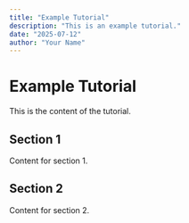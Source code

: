 ```yaml
---
title: "Example Tutorial"
description: "This is an example tutorial."
date: "2025-07-12"
author: "Your Name"
---
```


# Example Tutorial

This is the content of the tutorial.

## Section 1

Content for section 1.

## Section 2

Content for section 2.
